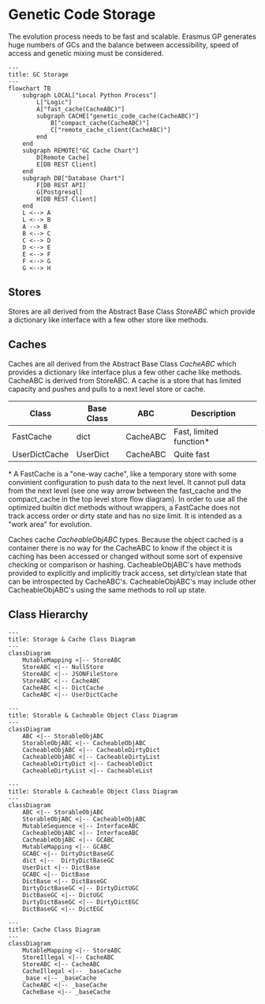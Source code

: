 # Genetic Code Storage

The evolution process needs to be fast and scalable. Erasmus GP generates huge numbers of GCs and the balance between accessibility, speed of access and genetic mixing must be considered.

```mermaid
---
title: GC Storage
---
flowchart TB
    subgraph LOCAL["Local Python Process"]
        L["Logic"]
        A["fast_cache(CacheABC)"]
        subgraph CACHE["genetic_code_cache(CacheABC)"]
            B["compact_cache(CacheABC)"]
            C["remote_cache_client(CacheABC)"]
        end
    end
    subgraph REMOTE["GC Cache Chart"]
        D[Remote Cache]
        E[DB REST Client]
    end
    subgraph DB["Database Chart"]
        F[DB REST API]
        G[Postgresql]
        H[DB REST Client]
    end
    L <--> A
    L <--> B
    A --> B
    B <--> C
    C <--> D
    D <--> E
    E <--> F
    F <--> G
    G <--> H
```

## Stores

Stores are all derived from the Abstract Base Class *StoreABC* which provide a dictionary like interface with a few other store like methods.

## Caches

Caches are all derived from the Abstract Base Class *CacheABC* which provides a dictionary like interface plus a few other cache like methods. CacheABC is derived from StoreABC. A cache is a store that has limited capacity and pushes and pulls to a next level store or cache.

| Class | Base Class | ABC | Description |
|-------|------------|-----|-------------|
| FastCache | dict | CacheABC | Fast, limited function* |
| UserDictCache | UserDict | CacheABC | Quite fast |

\* A FastCache is a "one-way cache", like a temporary store with some convinient configuration to push data to the next level. It cannot pull data from the next level (see one way arrow between the fast_cache and the compact_cache in the top level store flow diagram). In order to use all the optimized builtin dict methods without wrappers, a FastCache does not track access order or dirty state and has no size limit. It is intended as a "work area" for evolution.

Caches cache *CacheableObjABC* types. Because the object cached is a container there is no way for the CacheABC to know if the object it is caching has been accessed or changed without some sort of expensive checking or comparison or hashing. CacheableObjABC's have methods provided to explicitly and implicitly track access, set dirty/clean state that can be introspected by CacheABC's. CacheableObjABC's may include other CacheableObjABC's using the same methods to roll up state.

## Class Hierarchy

```mermaid
---
title: Storage & Cache Class Diagram
---
classDiagram
    MutableMapping <|-- StoreABC
    StoreABC <|-- NullStore
    StoreABC <|-- JSONFileStore
    StoreABC <|-- CacheABC
    CacheABC <|-- DictCache
    CacheABC <|-- UserDictCache
```

```mermaid
---
title: Storable & Cacheable Object Class Diagram
---
classDiagram
    ABC <|-- StorableObjABC
    StorableObjABC <|-- CacheableObjABC
    CacheableObjABC <|-- CacheableDirtyDict
    CacheableObjABC <|-- CacheableDirtyList
    CacheableDirtyDict <|-- CacheableDict
    CacheableDirtyList <|-- CacheableList
```

```mermaid
---
title: Storable & Cacheable Object Class Diagram
---
classDiagram
    ABC <|-- StorableObjABC
    StorableObjABC <|-- CacheableObjABC
    MutableSequence <|-- InterfaceABC
    CacheableObjABC <|-- InterfaceABC
    CacheableObjABC <|-- GCABC
    MutableMapping <|-- GCABC
    GCABC <|-- DirtyDictBaseGC
    dict <|--  DirtyDictBaseGC
    UserDict <|-- DictBase
    GCABC <|-- DictBase
    DictBase <|-- DictBaseGC
    DirtyDictBaseGC <|-- DirtyDictUGC
    DictBaseGC <|-- DictUGC
    DirtyDictBaseGC <|-- DirtyDictEGC
    DictBaseGC <|-- DictEGC
```

```mermaid
---
title: Cache Class Diagram
---
classDiagram
    MutableMapping <|-- StoreABC
    StoreIllegal <|-- CacheABC
    StoreABC <|-- CacheABC
    CacheIllegal <|-- _baseCache
    _base <|-- _baseCache
    CacheABC <|-- _baseCache
    CacheBase <|-- _baseCache
```